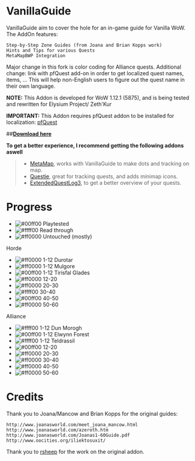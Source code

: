 VanillaGuide
============
VanillaGuide aim to cover the hole for an in-game guide for Vanilla WoW. The AddOn features:

    Step-by-Step Zone Guides (from Joana and Brian Kopps work)
    Hints and Tips for various Quests
    MetaMapBWP Integration
Major change in this fork is color coding for Alliance quests.
Additional change: link with pfQuest add-on in order to get localized quest names, items, ... This will help non-English users to figure out the quest name in their own language.

**NOTE:** This Addon is developed for WoW 1.12.1 (5875),  and is being tested and rewritten for Elysium Project/ Zeth'Kur

**IMPORTANT:** This Addon requires pfQuest addon to be installed for localization: [pfQuest](https://github.com/shagu/pfQuest)

##**[Download here](https://github.com/Lanjelin/VanillaGuide/releases)**

**To get a better experience, I recommend getting the following addons aswell**
> - [MetaMap](http://addons.us.to/addon/metamap), works with VanillaGuide to make dots and tracking on map.
> - [Questie](https://github.com/AeroScripts/QuestieDev), great for tracking quests, and adds minimap icons.
> - [ExtendedQuestLog3](http://addons.us.to/addon/eql3), to get a better overview of your quests.

Progress
========
- ![#00ff00](https://placehold.it/15/00ff00/000000?text=+) Playtested
- ![#ffff00](https://placehold.it/15/ffff00/000000?text=+) Read through
- ![#ff0000](https://placehold.it/15/ff0000/000000?text=+) Untouched (mostly)

Horde
- ![#ff0000](https://placehold.it/15/ff0000/000000?text=+) 1-12 Durotar
- ![#ff0000](https://placehold.it/15/ff0000/000000?text=+) 1-12 Mulgore
- ![#00ff00](https://placehold.it/15/00ff00/000000?text=+) 1-12 Tirisfal Glades
- ![#ff0000](https://placehold.it/15/ff0000/000000?text=+) 12-20
- ![#ff0000](https://placehold.it/15/ff0000/000000?text=+) 20-30
- ![#ffff00](https://placehold.it/15/ffff00/000000?text=+) 30-40
- ![#00ff00](https://placehold.it/15/00ff00/000000?text=+) 40-50
- ![#ff0000](https://placehold.it/15/ff0000/000000?text=+) 50-60

Alliance
- ![#ffff00](https://placehold.it/15/ffff00/000000?text=+) 1-12 Dun Morogh
- ![#00ff00](https://placehold.it/15/00ff00/000000?text=+) 1-12 Elwynn Forest
- ![#ffff00](https://placehold.it/15/ffff00/000000?text=+) 1-12 Teldrassil
- ![#00ff00](https://placehold.it/15/00ff00/000000?text=+) 12-20
- ![#ff0000](https://placehold.it/15/ff0000/000000?text=+) 20-30
- ![#ff0000](https://placehold.it/15/ff0000/000000?text=+) 30-40
- ![#ff0000](https://placehold.it/15/ff0000/000000?text=+) 40-50
- ![#ff0000](https://placehold.it/15/ff0000/000000?text=+) 50-60


Credits
=======
Thank you to Joana/Mancow and Brian Kopps for the original guides:

    http://www.joanasworld.com/meet_joana_mancow.html
    http://www.joanasworld.com/azeroth.htm
    http://www.joanasworld.com/Joanas1-60Guide.pdf
    http://www.oocities.org/iliektosuxit/

Thank you to [rsheep](https://github.com/rsheep/VanillaGuide) for the work on the original addon.
